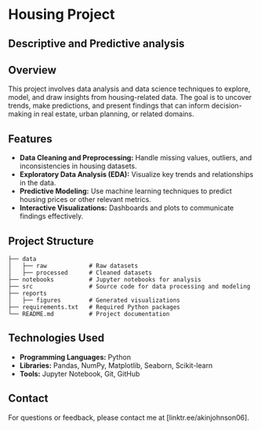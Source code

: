# Housing Project 
## Descriptive and Predictive analysis

## Overview
This project involves data analysis and data science techniques to explore, model, and draw insights from housing-related data. The goal is to uncover trends, make predictions, and present findings that can inform decision-making in real estate, urban planning, or related domains.

## Features
- **Data Cleaning and Preprocessing:** Handle missing values, outliers, and inconsistencies in housing datasets.
- **Exploratory Data Analysis (EDA):** Visualize key trends and relationships in the data.
- **Predictive Modeling:** Use machine learning techniques to predict housing prices or other relevant metrics.
- **Interactive Visualizations:** Dashboards and plots to communicate findings effectively.

## Project Structure
```
├── data
│   ├── raw            # Raw datasets
│   ├── processed      # Cleaned datasets
├── notebooks          # Jupyter notebooks for analysis
├── src                # Source code for data processing and modeling
├── reports
│   ├── figures        # Generated visualizations
├── requirements.txt   # Required Python packages
└── README.md          # Project documentation
```

## Technologies Used
- **Programming Languages:** Python
- **Libraries:** Pandas, NumPy, Matplotlib, Seaborn, Scikit-learn
- **Tools:** Jupyter Notebook, Git, GitHub

## Contact
For questions or feedback, please contact me at [linktr.ee/akinjohnson06].


